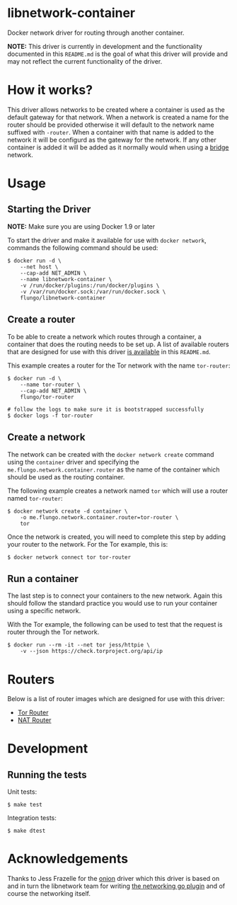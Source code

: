 libnetwork-container
====================

Docker network driver for routing through another container.

**NOTE:** This driver is currently in development and the functionality documented in this `README.md` is the goal of what this driver will provide and may not reflect the current functionality of the driver.

# How it works?

This driver allows networks to be created where a container is used as the default gateway for that network. When a network is created a name for the router should be provided otherwise it will default to the network name suffixed with `-router`. When a container with that name is added to the network it will be configurd as the gateway for the network. If any other container is added it will be added as it normally would when using a [bridge](https://github.com/docker/libnetwork/blob/master/docs/bridge.md) network.

# Usage

## Starting the Driver

**NOTE:** Make sure you are using Docker 1.9 or later

To start the driver and make it available for use with `docker network`, commands the following command should be used:

```console
$ docker run -d \
    --net host \
    --cap-add NET_ADMIN \
    --name libnetwork-container \
    -v /run/docker/plugins:/run/docker/plugins \
    -v /var/run/docker.sock:/var/run/docker.sock \
    flungo/libnetwork-container
```

## Create a router

To be able to create a network which routes through a container, a container that does the routing needs to be set up. A list of available routers that are designed for use with this driver [is available](#routers) in this `README.md`.

This example creates a router for the Tor network with the name `tor-router`:

```console
$ docker run -d \
    --name tor-router \
    --cap-add NET_ADMIN \
    flungo/tor-router

# follow the logs to make sure it is bootstrapped successfully
$ docker logs -f tor-router
```

## Create a network

The network can be created with the `docker network create` command using the `container` driver and specifying the `me.flungo.network.container.router` as the name of the container which should be used as the routing container.

The following example creates a network named `tor` which will use a router named `tor-router`:

```console
$ docker network create -d container \
    -o me.flungo.network.container.router=tor-router \
    tor
```

Once the network is created, you will need to complete this step by adding your router to the network. For the Tor example, this is:

```console
$ docker network connect tor tor-router
```

## Run a container

The last step is to connect your containers to the new network. Again this should follow the standard practice you would use to run your container using a specific network.

With the Tor example, the following can be used to test that the request is router through the Tor network.

```console
$ docker run --rm -it --net tor jess/httpie \
    -v --json https://check.torproject.org/api/ip
```

# Routers

Below is a list of router images which are designed for use with this driver:

- [Tor Router](https://hub.docker.com/r/flungo/tor-router/)
- [NAT Router](https://hub.docker.com/r/flungo/nat-router/)

# Development

## Running the tests

Unit tests:

```console
$ make test
```

Integration tests:

```console
$ make dtest
```

# Acknowledgements

Thanks to Jess Frazelle for the [onion](https://github.com/jessfraz/onion) driver which this driver is based on and in turn the libnetwork team for writing [the networking go plugin](https://github.com/docker/go-plugins-helpers/tree/master/network) and of course the networking itself.
